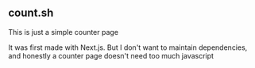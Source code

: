 ## count.sh

This is just a simple counter page

It was first made with Next.js. But I don't want to maintain dependencies, and
honestly a counter page doesn't need too much javascript
